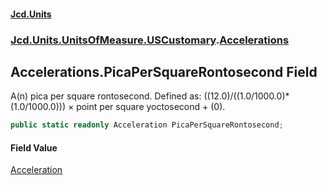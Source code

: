 #### [Jcd.Units](index.md 'index')
### [Jcd.Units.UnitsOfMeasure.USCustomary](Jcd.Units.UnitsOfMeasure.USCustomary.md 'Jcd.Units.UnitsOfMeasure.USCustomary').[Accelerations](Accelerations.md 'Jcd.Units.UnitsOfMeasure.USCustomary.Accelerations')

## Accelerations.PicaPerSquareRontosecond Field

A(n) pica per square rontosecond. Defined as: ((12.0)/((1.0/1000.0)*(1.0/1000.0))) × point per square yoctosecond + (0).

```csharp
public static readonly Acceleration PicaPerSquareRontosecond;
```

#### Field Value
[Acceleration](Acceleration.md 'Jcd.Units.UnitTypes.Acceleration')